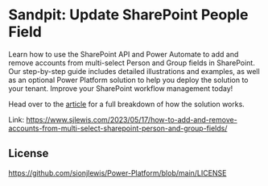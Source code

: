 # Sandpit: Update SharePoint People Field

Learn how to use the SharePoint API and Power Automate to add and remove accounts from multi-select Person and Group fields in SharePoint. Our step-by-step guide includes detailed illustrations and examples, as well as an optional Power Platform solution to help you deploy the solution to your tenant. Improve your SharePoint workflow management today!

Head over to the [article](https://www.sjlewis.com/2023/05/15/how-to-add-and-remove-accounts-from-multi-select-sharepoint-person-and-group-fields/) for a full breakdown of how the solution works.

Link: https://www.sjlewis.com/2023/05/17/how-to-add-and-remove-accounts-from-multi-select-sharepoint-person-and-group-fields/

## License
https://github.com/sionjlewis/Power-Platform/blob/main/LICENSE
